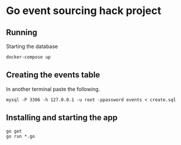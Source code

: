 # Go event sourcing hack project

## Running

Starting the database
```
docker-compose up
```

## Creating the events table
In another terminal paste the following.

```
mysql -P 3306 -h 127.0.0.1 -u root -ppassword events < create.sql
```

## Installing and starting the app
```
go get
go run *.go
```
